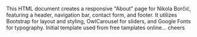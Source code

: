 This HTML document creates a responsive "About" page for Nikola Borčić, 
featuring a header, navigation bar, contact form, and footer. 
It utilizes Bootstrap for layout and styling, OwlCarousel for sliders, and Google Fonts for typography.
Initial template used from free tamplates online...
cheers
